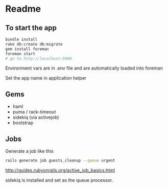 # Readme

## To start the app

```bash
bundle install
rake db:create db:migrate
gem install foreman
foreman start
# go to http://localhost:5000
```

Environment vars are in .env file and are automatically loaded into foreman

Set the app name in application helper

## Gems
* haml
* puma / rack-timeout
* sidekiq (via activejob)
* bootstrap

## Jobs

Generate a job like this
```bash
rails generate job guests_cleanup --queue urgent
```
http://guides.rubyonrails.org/active_job_basics.html

sidekiq is installed and set as the queue processor.
